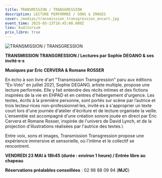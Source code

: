 ```yaml
---
title: TRANSMISSION / TRANSGRESSION
description: LECTURE PERFORMEE / SONS & IMAGES
cover: /medias/transmission_transgression_encart.jpg
event_time: 2025-05-23T18:45:00.000Z
lieu: Auditorium
prix_libre: true
---
```

![TRANSMISSION / TRANSGRESSION](/medias/transmission_transgression_page.jpg "LECTURE PERFORMEE / SONS & IMAGES")

**TRANSMISSION TRANSGRESSION / Lectures par Sophie DEGANO & ses invité·e·s**

**Musiques par Eric CERVERA & Romane ROSSER**

En écho à son livre d'art "Transmission Transgression" paru aux éditions "Ex-Voto" en juillet 2021, Sophie DEGANO, artiste multiple, propose une lecture performée. Elle y fait entendre des récits intimes et des fictions inspirées de la vie en EHPAD et en centres d'hébergement d'urgence. Les textes, écrits à la première personne, sont portés sur scène par l’autrice et trois lecteur·rices non-professionnel·les, invité·es à s'approprier un texte court lors d'une journée d'atelier d'écriture et de lecture organisée la veille. L'ensemble est accompagné d'une création sonore jouée en direct par Éric Cervera et Romane Rosser, inspirée de l'univers de David Lynch, et de la projection d'illustrations réalisées par l'autrice des textes.\

Entre voix, sons et images, Transmission Transgression propose une expérience immersive et sensorielle, où l'intime et le collectif se rencontrent.

**VENDREDI 23 MAI à 18h45 (durée : environ 1 heure) / Entrée libre au chapeau**

**Réservations préalables conseillées** : 02 98 88 09 94 (**MJC**)